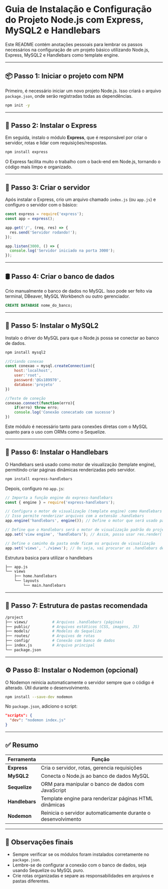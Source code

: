 
# Guia de Instalação e Configuração do Projeto Node.js com Express, MySQL2 e Handlebars

Este README contém anotações pessoais para lembrar os passos necessários na configuração de um projeto básico utilizando Node.js, Express, MySQL2 e Handlebars como template engine.

---

## 📦 Passo 1: Iniciar o projeto com NPM

Primeiro, é necessário iniciar um novo projeto Node.js. Isso criará o arquivo `package.json`, onde serão registradas todas as dependências.

```bash
npm init -y
```

---

## 🚀 Passo 2: Instalar o Express

Em seguida, instalo o módulo **Express**, que é responsável por criar o servidor, rotas e lidar com requisições/respostas.

```bash
npm install express
```

O Express facilita muito o trabalho com o back-end em Node.js, tornando o código mais limpo e organizado.

---

## 🧱 Passo 3: Criar o servidor

Após instalar o Express, crio um arquivo chamado `index.js` (ou `app.js`) e configuro o servidor com o básico:

```js
const express = require('express');
const app = express();

app.get('/', (req, res) => {
  res.send('Servidor rodando!');
});

app.listen(3000, () => {
  console.log('Servidor iniciado na porta 3000');
});
```

---

## 🛢️ Passo 4: Criar o banco de dados

Crio manualmente o banco de dados no MySQL. Isso pode ser feito via terminal, DBeaver, MySQL Workbench ou outro gerenciador.

```sql
CREATE DATABASE nome_do_banco;
```

---

## 🔗 Passo 5: Instalar o MySQL2

Instalo o driver do MySQL para que o Node.js possa se conectar ao banco de dados.

```bash
npm install mysql2
```

```js
//Criando conexao
const conexao = mysql.createConnection({
    host:'localhost',
    user:'root', 
    password:'@Gs189970', 
    database:'projeto'
})

//Teste de coneção 
conexao.connect(function(erro){
    if(erro) throw erro;
    console.log('Conexão conecatado com sucesso')
})

```

Este módulo é necessário tanto para conexões diretas com o MySQL quanto para o uso com ORMs como o Sequelize.

---


## 🔧 Passo 6: Instalar o Handlebars

O Handlebars será usado como motor de visualização (template engine), permitindo criar páginas dinâmicas renderizadas pelo servidor.

```bash
npm install express-handlebars
```

Depois, configuro no `app.js`:

```js
// Importa a função engine do express-handlebars
const { engine } = require('express-handlebars');

// Configura o motor de visualização (template engine) como Handlebars
// Isso permite renderizar arquivos com a extensão .handlebars
app.engine('handlebars', engine()); // Define o motor que será usado para arquivos .handlebars

// Define que o Handlebars será o motor de visualização padrão do projeto
app.set('view engine', 'handlebars'); // Assim, posso usar res.render('arquivo') para renderizar uma view

// Define o caminho da pasta onde ficam os arquivos de visualização
app.set('views', './views'); // Ou seja, vai procurar os .handlebars dentro da pasta "views"

```

Estrutura basica para utilizar o handlebars
```html
├── app.js
└── views
    ├── home.handlebars
    └── layouts
        └── main.handlebars
```
---

## 👀 Passo 7: Estrutura de pastas recomendada

```bash
/project
├── views/           # Arquivos .handlebars (páginas)
├── public/          # Arquivos estáticos (CSS, imagens, JS)
├── models/          # Modelos do Sequelize
├── routes/          # Arquivos de rotas
├── config/          # Conexão com banco de dados
├── index.js         # Arquivo principal
└── package.json
```

---

## ⚙️ Passo 8: Instalar o Nodemon (opcional)

O Nodemon reinicia automaticamente o servidor sempre que o código é alterado. Útil durante o desenvolvimento.

```bash
npm install --save-dev nodemon
```

No `package.json`, adiciono o script:

```json
"scripts": {
  "dev": "nodemon index.js"
}
```

---

## ✅ Resumo

| Ferramenta        | Função                                                   |
|-------------------|----------------------------------------------------------|
| **Express**       | Cria o servidor, rotas, gerencia requisições             |
| **MySQL2**        | Conecta o Node.js ao banco de dados MySQL                |
| **Sequelize**     | ORM para manipular o banco de dados com JavaScript       |
| **Handlebars**    | Template engine para renderizar páginas HTML dinâmicas   |
| **Nodemon**       | Reinicia o servidor automaticamente durante o desenvolvimento |

---

## 🧠 Observações finais

- Sempre verificar se os módulos foram instalados corretamente no `package.json`.
- Lembre-se de configurar a conexão com o banco de dados, seja usando Sequelize ou MySQL puro.
- Crie rotas organizadas e separe as responsabilidades em arquivos e pastas diferentes.
